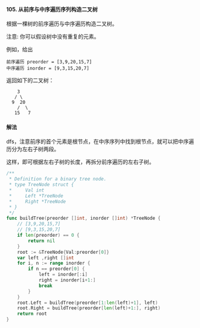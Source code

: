 #### 105. 从前序与中序遍历序列构造二叉树
根据一棵树的前序遍历与中序遍历构造二叉树。

注意:
你可以假设树中没有重复的元素。

例如，给出
```
前序遍历 preorder = [3,9,20,15,7]
中序遍历 inorder = [9,3,15,20,7]
```
返回如下的二叉树：
```
    3
   / \
  9  20
    /  \
   15   7
```

#### 解法
dfs，注意前序的首个元素是根节点，在中序序列中找到根节点，就可以把中序遍历分为左右子树两段。

这样，即可根据左右子树的长度，再拆分前序遍历的左右子树。
```go
/**
 * Definition for a binary tree node.
 * type TreeNode struct {
 *     Val int
 *     Left *TreeNode
 *     Right *TreeNode
 * }
 */
func buildTree(preorder []int, inorder []int) *TreeNode {
    // [3,9,20,15,7]
    // [9,3,15,20,7]
    if len(preorder) == 0 {
        return nil
    }
    root := &TreeNode{Val:preorder[0]}
    var left ,right []int
    for i, n := range inorder {
        if n == preorder[0] {
            left = inorder[:i]
            right = inorder[i+1:]
            break
        }
    }
    root.Left = buildTree(preorder[1:len(left)+1], left)
    root.Right = buildTree(preorder[len(left)+1:], right)
    return root
}
```